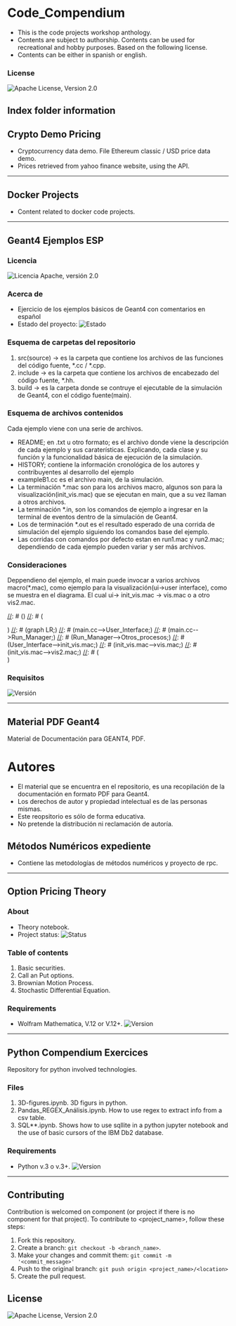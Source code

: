 # Code_Compendium
* This is the code projects workshop anthology.
* Contents are subject to authorship. Contents can be used for recreational and hobby purposes. Based on the following license.
* Contents can be either in spanish or english.

### License
![Apache License, Version 2.0](https://img.shields.io/hexpm/l/plug?color=orange&label=License&style=flat-square)

## Index folder information

## Crypto Demo Pricing
* Cryptocurrency data demo. File Ethereum classic / USD price data demo.
* Prices retrieved from yahoo finance website, using the API. 
---

## Docker Projects
* Content related to docker code projects.
---

## Geant4 Ejemplos ESP <Repository Name>

### Licencia
![Licencia Apache, versión 2.0](https://img.shields.io/hexpm/l/plug?color=yellow&label=License&style=flat-square)
    
### Acerca de <Sinopsis>
* Ejercicio de los ejemplos básicos de Geant4 con comentarios en español <Resumen>
* Estado del proyecto: ![Estado](https://img.shields.io/badge/Estado-Informacional-orange) <Status>

### Esquema de carpetas del repositorio
1. src(source) -> es la carpeta que contiene los archivos de las funciones del código fuente, *.cc / *.cpp.
2. include -> es la carpeta que contiene los archivos de encabezado del código fuente, *.hh.
3. build -> es la carpeta donde se contruye el ejecutable de la simulación de Geant4, con el código fuente(main).

### Esquema de archivos contenidos 
Cada ejemplo viene con una serie de archivos. 
* README; en .txt u otro formato; es el archivo donde viene la descripción de cada ejemplo y sus caraterísticas. Explicando, cada clase y su función y la funcionalidad básica de ejecución de la simulación.
* HISTORY; contiene la información cronológica de los autores y contribuyentes al desarrollo del ejemplo
* exampleB1.cc es el archivo main, de la simulación.
* La terminación *.mac son para los archivos macro, algunos son para la visualización(init_vis.mac) que se ejecutan en main, que a su vez llaman a otros archivos. 
* La terminación *.in, son los comandos de ejemplo a ingresar en la terminal de eventos dentro de la simulación de Geant4.  
* Los de terminación *.out es el resultado esperado de una corrida de simulación del ejemplo siguiendo los comandos base del ejemplo.
* Las corridas con comandos por defecto estan en run1.mac y run2.mac; dependiendo de cada ejemplo pueden variar y ser más archivos.

### Consideraciones
Deppendieno del ejemplo, el main puede invocar a varios archivos macro(*.mac), como ejemplo para la visualización(ui->user interface), como se muestra en el diagrama. El cual ui-> init_vis.mac ->  vis.mac o a otro vis2.mac. 

[comment]: <> (BLOQUE COMENTADO POR QUE NO JALO EN GITHUB)
[//]: # (<script src="https://cdn.jsdelivr.net/npm/mermaid/dist/mermaid.min.js"></script>)
[//]: # (<script>mermaid.initialize({startOnLoad:true});</script>)
[//]: # (<div class="mermaid">)
[//]: # (graph LR;)
[//]: # (main.cc-->User_Interface;)
[//]: # (main.cc-->Run_Manager;)
[//]: # (Run_Manager-->Otros_procesos;)
[//]: # (User_Interface-->init_vis.mac;)
[//]: # (init_vis.mac-->vis.mac;)
[//]: # (init_vis.mac-->vis2.mac;)
[//]: # (</div>)  

### Requisitos
![Versión](https://img.shields.io/badge/C++11-std:c++11-blue.svg?style=flat&logo=c%2B%2B) <Version>

---
## Material PDF Geant4 <Repository Name>
Material de Documentación para GEANT4, PDF.

# Autores
* El material que se encuentra en el repositorio, es una recopilación de la documentación en formato PDF para Geant4.
* Los derechos de autor y propiedad intelectual es de las personas mismas.
* Este reopsitorio es sólo de forma educativa.
* No pretende la distribución ni reclamación de autoría.

## Métodos Numéricos expediente
* Contiene las metodologías de métodos numéricos y proyecto de rpc.
---

## Option Pricing Theory <Folder Name>
### About  <Synopsis>
* Theory notebook. <Abstract>
* Project status:  ![Status](https://img.shields.io/badge/Status-complete-green) <Status>

### Table of contents
1. Basic securities.
2. Call an Put options.
3. Brownian Motion Process. 
4. Stochastic Differential Equation.

### Requirements
* Wolfram Mathematica, V.12 or V.12+.
![Version](https://img.shields.io/static/v1?message=Wolfram_L.V12&style=plastic&logo=wolfram&labelColor=ffffff&color=de1709&logoWidth=40&logoColor=red&label=%20)<Version>

--- 
## Python Compendium Exercices
Repository for python involved technologies.

### Files
1. 3D-figures.ipynb. 3D figurs in python.
2. Pandas_REGEX_Análisis.ipynb. How to use regex to extract info from a csv table.
3. SQL**.ipynb. Shows how to use sqllite in a python jupyter notebook and the use of basic cursors of the IBM Db2 database.

### Requirements
* Python v.3 o v.3+. ![Version](https://img.shields.io/badge/Python-3776AB?style=for-the-badge&logo=python&logoColor=white)  <Version>
---

## Contributing  <Reporting issues>
  <!--- If your README is long or you have some specific process or steps you want contributors to follow, consider creating a separate CONTRIBUTING.md file--->
Contribution is welcomed on component (or project if there is no component for that project).
To contribute to <project_name>, follow these steps:

1. Fork this repository.
2. Create a branch: `git checkout -b <branch_name>`.
3. Make your changes and commit them: `git commit -m '<commit_message>'`
4. Push to the original branch: `git push origin <project_name>/<location>`
5. Create the pull request.

## License
![Apache License, Version 2.0](https://img.shields.io/hexpm/l/plug?color=orange&label=License&style=flat-square)
